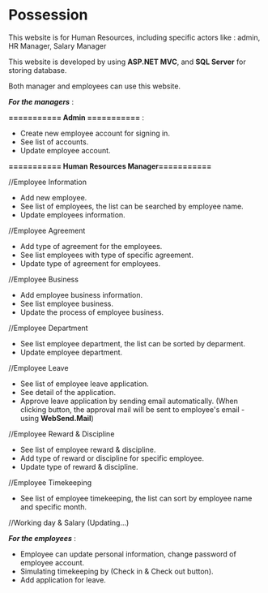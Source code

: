 # Possession
This website is for Human Resources, including specific actors like : admin, HR Manager, Salary Manager

This website is developed by using **ASP.NET MVC**, and **SQL Server** for storing database.

Both manager and employees can use this website.

***For the managers*** :

**=========== Admin ===========** :
- Create new employee account for signing in.
- See list of accounts.
- Update employee account.

**=========== Human Resources Manager===========**

//Employee Information
- Add new employee.
- See list of employees, the list can be searched by employee name.
- Update employees information.

//Employee Agreement
- Add type of agreement for the employees.
- See list employees with type of specific agreement.
- Update type of agreement for employees.

//Employee Business
- Add employee business information.
- See list employee business.
- Update the process of employee business.

//Employee Department
- See list employee department, the list can be sorted by deparment.
- Update employee department.

//Employee Leave 
- See list of employee leave application.
- See detail of the application.
- Approve leave application by sending email automatically. (When clicking button, the approval mail will be sent to employee's email - using **WebSend.Mail**)

//Employee Reward & Discipline
- See list of employee reward & discipline.
- Add type of reward or discipline for specific employee.
- Update type of reward & discipline.

//Employee Timekeeping
- See list of employee timekeeping, the list can sort by employee name and specific month.

//Working day & Salary (Updating...)

***For the employees*** :
- Employee can update personal information, change password of employee account.
- Simulating timekeeping by (Check in & Check out button).
- Add application for leave.
